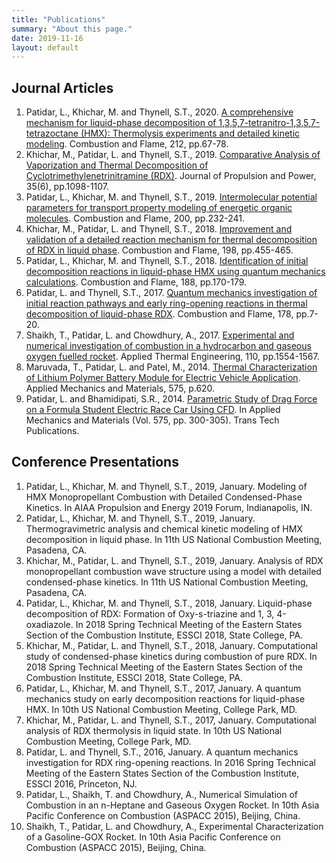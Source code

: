 ```yaml
---
title: "Publications"
summary: "About this page."
date: 2019-11-16
layout: default
---
```


## Journal Articles
1. Patidar, L., Khichar, M. and Thynell, S.T., 2020. [A comprehensive mechanism for liquid-phase decomposition of 1,3,5,7-tetranitro-1,3,5,7-tetrazoctane (HMX): Thermolysis experiments and detailed kinetic modeling](https://doi.org/10.1016/j.combustflame.2019.10.025). Combustion and Flame, 212, pp.67-78.
1. Khichar, M., Patidar, L. and Thynell, S.T., 2019. [Comparative Analysis of Vaporization and Thermal Decomposition of Cyclotrimethylenetrinitramine (RDX)](https://doi.org/10.2514/1.B37643). Journal of Propulsion and Power, 35(6), pp.1098-1107.
1. Patidar, L., Khichar, M. and Thynell, S.T., 2019. [Intermolecular potential parameters for transport property modeling
of energetic organic molecules](https://doi.org/10.1016/j.combustflame.2018.11.026). Combustion and Flame, 200, pp.232-241.
1. Khichar, M., Patidar, L. and Thynell, S.T., 2018. [Improvement and validation of a detailed reaction mechanism for thermal decomposition of RDX in liquid phase](https://doi.org/10.1016/j.combustflame.2018.10.005). Combustion and Flame, 198, pp.455-465.
1. Patidar, L., Khichar, M. and Thynell, S.T., 2018. [Identification of initial decomposition reactions in liquid-phase HMX using quantum mechanics calculations](https://doi.org/10.1016/j.combustflame.2017.09.042). Combustion and Flame, 188, pp.170-179.
1. Patidar, L. and Thynell, S.T., 2017. [Quantum mechanics investigation of initial reaction pathways and early ring-opening reactions in thermal decomposition of liquid-phase RDX](https://doi.org/10.1016/j.combustflame.2016.12.024). Combustion and Flame, 178, pp.7-20.
1. Shaikh, T., Patidar, L. and Chowdhury, A., 2017. [Experimental and numerical investigation of combustion in a hydrocarbon and gaseous oxygen fuelled rocket](https://doi.org/10.1016/j.applthermaleng.2016.08.222). Applied Thermal Engineering, 110, pp.1554-1567.
1. Maruvada, T., Patidar, L. and Patel, M., 2014. [Thermal Characterization of Lithium Polymer Battery Module for Electric Vehicle Application](https://doi.org/10.4028/www.scientific.net/AMM.575.620). Applied Mechanics and Materials, 575, p.620.
1. Patidar, L. and Bhamidipati, S.R., 2014. [Parametric Study of Drag Force on a Formula Student Electric Race Car Using CFD](https://doi.org/10.4028/www.scientific.net/AMM.575.300). In Applied Mechanics and Materials (Vol. 575, pp. 300-305). Trans Tech Publications.

## Conference Presentations
1. Patidar, L., Khichar, M. and Thynell, S.T., 2019, January. Modeling of HMX Monopropellant Combustion with Detailed Condensed-Phase Kinetics. In AIAA Propulsion and Energy 2019 Forum, Indianapolis, IN.
1. Patidar, L., Khichar, M. and Thynell, S.T., 2019, January. Thermogravimetric analysis and chemical kinetic modeling of HMX decomposition in liquid phase. In 11th US National Combustion Meeting, Pasadena, CA.
1. Khichar, M., Patidar, L. and Thynell, S.T., 2019, January. Analysis of RDX monopropellant combustion wave structure using a model with detailed condensed-phase kinetics. In 11th US National Combustion Meeting, Pasadena, CA.
1. Patidar, L., Khichar, M. and Thynell, S.T., 2018, January. Liquid-phase decomposition of RDX: Formation of Oxy-s-triazine and 1, 3, 4-oxadiazole. In 2018 Spring Technical Meeting of the Eastern States Section of the Combustion Institute, ESSCI 2018, State College, PA.
1. Khichar, M., Patidar, L. and Thynell, S.T., 2018, January. Computational study of condensed-phase kinetics during combustion of pure RDX. In 2018 Spring Technical Meeting of the Eastern States Section of the Combustion Institute, ESSCI 2018, State College, PA.
1. Patidar, L., Khichar, M. and Thynell, S.T., 2017, January. A quantum mechanics study on early decomposition reactions for liquid-phase HMX. In 10th US National Combustion Meeting, College Park, MD.
1. Khichar, M., Patidar, L. and Thynell, S.T., 2017, January. Computational analysis of RDX thermolysis in liquid state. In 10th US National Combustion Meeting, College Park, MD.
1. Patidar, L. and Thynell, S.T., 2016, January. A quantum mechanics investigation for RDX ring-opening reactions. In 2016 Spring Technical Meeting of the Eastern States Section of the Combustion Institute, ESSCI 2016, Princeton, NJ.
1. Patidar, L., Shaikh, T. and Chowdhury, A., Numerical Simulation of Combustion in an n-Heptane and Gaseous Oxygen Rocket. In 10th Asia Pacific Conference on Combustion (ASPACC 2015), Beijing, China.
1. Shaikh, T., Patidar, L. and Chowdhury, A., Experimental Characterization of a Gasoline-GOX Rocket. In 10th Asia Pacific Conference on Combustion (ASPACC 2015), Beijing, China.
